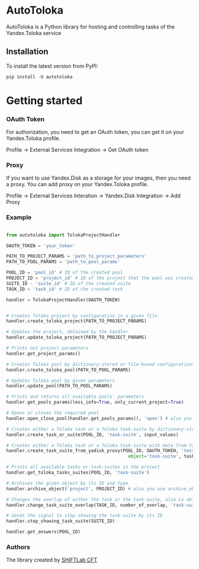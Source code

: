 # **AutoToloka**
AutoToloka is a Python library for hosting and controlling tasks of the Yandex.Toloka service 

## Installation
To install the latest version from PyPI:
```python
pip install -U autotoloka
```

# Getting started
### OAuth Token
For authorization, you need to get an OAuth token, you can get it on your Yandex.Toloka profile.

Profile -> External Services Integration -> Get OAuth token

### Proxy
If you want to use Yandex.Disk as a storage for your images, then you need a proxy. You can add proxy on your Yandex.Toloka profile.

Profile -> External Services Interation -> Yandex.Disk Integration -> Add Proxy

### Example
```python

from autotoloka import TolokaProjectHandler

OAUTH_TOKEN = 'your_token'

PATH_TO_PROJECT_PARAMS = 'path_to_project_parameters'
PATH_TO_POOL_PARAMS = 'path_to_pool_params'

POOL_ID = 'pool_id' # ID of the created pool
PROJECT_ID = 'project_id' # ID of the project that the pool was created for
SUITE_ID - 'suite_id' # ID of the created suite
TASK_ID = 'task_id' # ID of the created task

handler = TolokaProjectHandler(OAUTH_TOKEN)


# Creates Toloka project by configuration in a given file
handler.create_toloka_project(PATH_TO_PROJECT_PARAMS) 

# Updates the project, obtained by the handler
handler.update_toloka_project(PATH_TO_PROJECT_PARAMS) 

# Prints out project parameters
handler.get_project_params() 

# Creates Toloka pool by dictionary-stored or file-based configurations
handler.create_toloka_pool(PATH_TO_POOL_PARAMS) 

# Updates Toloka pool by given parameters
handler.update_pool(PATH_TO_POOL_PARAMS) 

# Prints and returns all available pools' parameters
handler.get_pools_params(less_info=True, only_current_project=True) 

# Opens or closes the required pool
handler.open_close_pool(handler.get_pools_params(), 'open') # also you can close pool, then write 'close'

# Creates either a Toloka task or a Toloka task-suite by dictionary-stored input values
handler.create_task_or_suite(POOL_ID, 'task-suite', input_values) 

# Creates either a Toloka task or a Toloka task-suite with data from Ya.Disk proxy-folder
handler.create_task_suite_from_yadisk_proxy(POOL_ID, OAUTH_TOKEN, 'test-photos/test1/',
                                              object='task-suite', tasks_on_suite=1) 

# Prints all available tasks or task-suites in the project
handler.get_toloka_tasks_suites(POOL_ID, 'task-suite') 

# Archives the given object by its ID and type
handler.archive_object('project', PROJECT_ID) # also you use archive_object for pools, then you need ('pool', POOL_ID)

# Changes the overlap of either the task or the task-suite, also is able to set infinite overlap
handler.change_task_suite_overlap(TASK_ID, number_of_overlap, 'task-suite') 

# Sends the signal to stop showing the task-suite by its ID
handler.stop_showing_task_suite(SUITE_ID) 

handler.get_answers(POOL_ID)

```

### Authors
The library created by [SHIFTLab CFT]( https://team.cft.ru/start/lab )